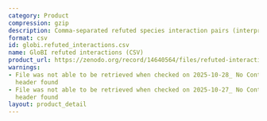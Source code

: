 ```yaml
---
category: Product
compression: gzip
description: Comma-separated refuted species interaction pairs (interpreted names)
format: csv
id: globi.refuted_interactions.csv
name: GloBI refuted interactions (CSV)
product_url: https://zenodo.org/record/14640564/files/refuted-interactions.csv.gz
warnings:
- File was not able to be retrieved when checked on 2025-10-28_ No Content-Length
  header found
- File was not able to be retrieved when checked on 2025-10-27_ No Content-Length
  header found
layout: product_detail
---
```

